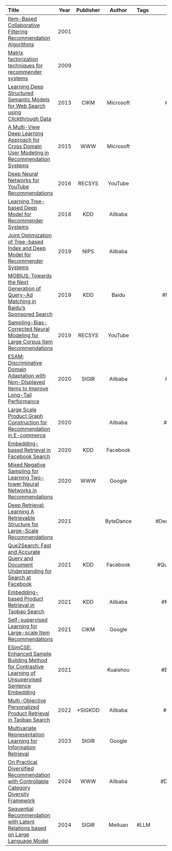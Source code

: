 
| Title                                                                                                                                                                                                                                                              | Year | Publisher |  Author   | Tags |     Alias      |   Score    | IsRead |                                                            Notes                                                             | Remarks                                                                                   |
| :----------------------------------------------------------------------------------------------------------------------------------------------------------------------------------------------------------------------------------------------------------------- | :--: | :-------: | :-------: | :--- | :------------: | :--------: | :----: | :--------------------------------------------------------------------------------------------------------------------------: | ----------------------------------------------------------------------------------------- |
| [Item-Based Collaborative Filtering Recommendation Algorithms]([2001]%20Item-Based%20Collaborative%20Filtering%20Recommendation%20Algorithms.pdf)                                                                                                                  | 2001 |           |           |      |      #ICF      |            |   N    |                                                                                                                              |                                                                                           |
| [Matrix factorization techniques for recommender systems]([2009]%20Matrix%20factorization%20techniques%20for%20recommender%20systems.pdf)                                                                                                                          | 2009 |           |           |      |      #MF       |            |   N    |                                                                                                                              |                                                                                           |
| [Learning Deep Structured Semantic Models for Web Search using Clickthrough Data]([2013][Microsoft][DSSM]%20Learning%20Deep%20Structured%20Semantic%20Models%20for%20Web%20Search%20using%20Clickthrough%20Data.pdf)                                               | 2013 |   CIKM    | Microsoft |      |     #DSSM      | ⭐️⭐️⭐️⭐️⭐️ |   Y    | [论文解读](../Study%20Notes/Learning%20Deep%20Structured%20Semantic%20Models%20for%20Web%20Search%20using%20Clickthrough%20Data) | 影响极大                                                                                      |
| [A Multi-View Deep Learning Approach for Cross Domain User Modeling in Recommendation Systems]([2015][Microsoft]%20A%20Multi-View%20Deep%20Learning%20Approach%20for%20Cross%20Domain%20User%20Modeling%20in%20Recommendation%20Systems.pdf)                       | 2015 |    WWW    | Microsoft |      |                |            |   N    |                                                                                                                              |                                                                                           |
| [Deep Neural Networks for YouTube Recommendations]([2016][YouTube]%20Deep%20Neural%20Networks%20for%20YouTube%20Recommendations.pdf)                                                                                                                               | 2016 |  RECSYS   |  YouTube  |      |                | ⭐️⭐️⭐️⭐️⭐️ |   N    |                                                                                                                              |                                                                                           |
| [Learning Tree-based Deep Model for Recommender Systems]([2018][Alibaba][TDM]%20Learning%20Tree-based%20Deep%20Model%20for%20Recommender%20Systems.pdf)                                                                                                            | 2018 |    KDD    |  Alibaba  |      |      #TDM      |            |   N    |                                                                                                                              | [参考](https://zhuanlan.zhihu.com/p/695997433)                                              |
| [Joint Optimization of Tree-based Index and Deep Model for Recommender Systems]([2019][Alibaba][JTM]%20Joint%20Optimization%20of%20Tree-based%20Index%20and%20Deep%20Model%20for%20Recommender%20Systems.pdf)                                                      | 2019 |   NIPS    |  Alibaba  |      |      #JTM      |            |   N    |                                                                                                                              |                                                                                           |
| [MOBIUS: Towards the Next Generation of Query-Ad Matching in Baidu’s Sponsored Search]([2019][Baidu][MOBIUS]%20MOBIUS%20-%20Towards%20the%20Next%20Generation%20of%20Query-Ad%20Matching%20in%20Baidu’s%20Sponsored%20Search.pdf)                                  | 2019 |    KDD    |   Baidu   |      |    #MOBIUS     |  ⭐️⭐️⭐️⭐️  |   N    |                                                                                                                              |                                                                                           |
| [Sampling-Bias-Corrected Neural Modeling for Large Corpus Item Recommendations]([2019][YouTube]%20Sampling-Bias-Corrected%20Neural%20Modeling%20for%20Large%20Corpus%20Item%20Recommendations.pdf)                                                                 | 2019 |  RECSYS   |  YouTube  |      |                |            |   N    |                                                                                                                              |                                                                                           |
| [ESAM: Discriminative Domain Adaptation with Non-Displayed Items to Improve Long-Tail Performance]([2020][Alibaba][ESAM]%20ESAM-%20Discriminative%20Domain%20Adaptation%20with%20Non-Displayed%20Items%20to%20Improve%20Long-Tail%20Performance.pdf)               | 2020 |   SIGIR   |  Alibaba  |      |     #ESAM      |            |   N    |                                                                                                                              | [参考](https://zhuanlan.zhihu.com/p/335626180),[参考](https://zhuanlan.zhihu.com/p/689733689) |
| [Large Scale Product Graph Construction for Recommendation in E-commerce]([2020][Alibaba][SWING]%20Large%20Scale%20Product%20Graph%20Construction%20for%20Recommendation%20in%20E-commerce.pdf)                                                                    | 2020 |           |  Alibaba  |      |     #SWING     |            |   N    |                                                                                                                              |                                                                                           |
| [Embedding-based Retrieval in Facebook Search]([2020][Facebook]%20Embedding-based%20Retrieval%20in%20Facebook%20Search.pdf)                                                                                                                                        | 2020 |    KDD    | Facebook  |      |      #EBR      |            |   N    |                                                                                                                              |                                                                                           |
| [Mixed Negative Sampling for Learning Two-tower Neural Networks in Recommendations]([2020][Google]%20Mixed%20Negative%20Sampling%20for%20Learning%20Two-tower%20Neural%20Networks%20in%20Recommendations.pdf)                                                      | 2020 |    WWW    |  Google   |      |                |            |   N    |                                                                                                                              |                                                                                           |
| [Deep Retrieval: Learning A Retrievable Structure for Large-Scale Recommendations]([2021][ByteDance][DeepRetrieval]%20Deep%20Retrieval-%20Learning%20A%20Retrievable%20Structure%20for%20Large-Scale%20Recommendations.pdf)                                        | 2021 |           | ByteDance |      | #DeepRetrieval |            |   N    |                                                                                                                              |                                                                                           |
| [Que2Search: Fast and Accurate Query and Document Understanding for Search at Facebook]([2021][Facebook][Que2Search]%20Que2Search-%20Fast%20and%20Accurate%20Query%20and%20Document%20Understanding%20for%20Search%20at%20Facebook.pdf)                            | 2021 |    KDD    | Facebook  |      |  #Que2Search   |            |   N    |                                                                                                                              |                                                                                           |
| [Embedding-based Product Retrieval in Taobao Search]([2021][Alibaba][MGDSPR]%20Embedding-based%20Product%20Retrieval%20in%20Taobao%20Search.pdf)                                                                                                                   | 2021 |    KDD    |  Alibaba  |      |    #MGDSPR     |            |   N    |                                                                                                                              |                                                                                           |
| [Self-supervised Learning for Large-scale Item Recommendations]([2021][Google][SSL]%20Self-supervised%20Learning%20for%20Large-scale%20Item%20Recommendations.pdf)                                                                                                 | 2021 |   CIKM    |  Google   |      |      #SSL      |            |   N    |                                                                                                                              | [参考](https://mp.weixin.qq.com/s/7sEzmrrnpcR_fUIN4irgxw)                                   |
| [ESimCSE: Enhanced Sample Building Method for Contrastive Learning of Unsupervised Sentence Embedding]([2021][Kuaishou][ESimCSE]%20ESimCSE-%20Enhanced%20Sample%20Building%20Method%20for%20Contrastive%20Learning%20of%20Unsupervised%20Sentence%20Embedding.pdf) | 2021 |           | Kuaishou  |      |    #ESimCSE    |            |   N    |                                                                                                                              |                                                                                           |
| [Multi-Objective Personalized Product Retrieval in Taobao Search]([2022][Alibaba][MOPPR]%20Multi-Objective%20Personalized%20Product%20Retrieval%20in%20Taobao%20Search.pdf)                                                                                        | 2022 | \*SIGKDD  |  Alibaba  |      |     #MOPPR     |            |   N    |                                                                                                                              |                                                                                           |
| [Multivariate Representation Learning for Information Retrieval]([2023][Google]%20Multivariate%20Representation%20Learning%20for%20Information%20Retrieval.pdf)                                                                                                    | 2023 |   SIGIR   |  Google   |      |                |            |   N    |                                                                                                                              |                                                                                           |
| [On Practical Diversified Recommendation with Controllable Category Diversity Framework]([2024][Alibaba][DeepU2C]%20On%20Practical%20Diversified%20Recommendation%20with%20Controllable%20Category%20Diversity%20Framework.pdf)                                    | 2024 |    WWW    |  Alibaba  |      |    #DeepU2C    |            |   N    |                                                                                                                              | [参考](https://zhuanlan.zhihu.com/p/693168986)                                              |
| [Sequential Recommendation with Latent Relations based on Large Language Model]([2024][Meituan]%20Sequential%20Recommendation%20with%20Latent%20Relations%20based%20on%20Large%20Language%20Model.pdf)                                                             | 2024 |   SIGIR   |  Meituan  | #LLM |                |            |   N    |                                                                                                                              | [参考](https://zhuanlan.zhihu.com/p/696921077)                                              |
